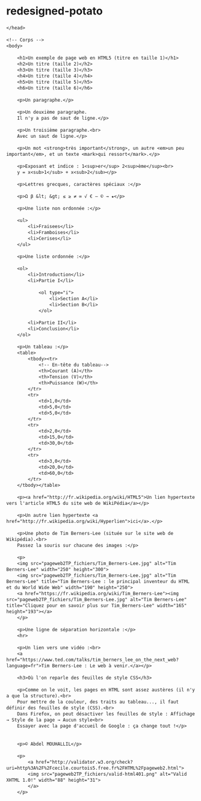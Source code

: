# redesigned-potato
<!DOCTYPE html>
<html><!-- En-tête --><head>
<link href="styleCSS2.css" rel="stylesheet" type="text/css" />
<meta http-equiv="content-type" content="text/html; charset=UTF-8">
		<!-- Encodage -->
		<meta charset="utf-8">
		<!-- Titre de la page -->
		<title>Page en HTML</title>

	</head>

	<!-- Corps -->
	<body>

		<h1>Un exemple de page web en HTML5 (titre en taille 1)</h1>
		<h2>Un titre (taille 2)</h2>
		<h3>Un titre (taille 3)</h3>
		<h4>Un titre (taille 4)</h4>
		<h5>Un titre (taille 5)</h5>
		<h6>Un titre (taille 6)</h6>

		<p>Un paragraphe.</p>

		<p>Un deuxième paragraphe.
		Il n'y a pas de saut de ligne.</p>

		<p>Un troisième paragraphe.<br>
		Avec un saut de ligne.</p>

		<p>Un mot <strong>très important</strong>, un autre <em>un peu important</em>, et un texte <mark>qui ressort</mark>.</p>

		<p>Exposant et indice : 1<sup>er</sup> 2<sup>ème</sup><br>
		y = x<sub>1</sub> + x<sub>2</sub></p>

		<p>Lettres grecques, caractères spéciaux :</p>

		<p>Ω β &lt; &gt; ≤ ≥ ≠ ∞ √ € – © → ★</p>

		<p>Une liste non ordonnée :</p>

		<ul>
			<li>Fraisees</li>
			<li>Framboises</li>
			<li>Cerises</li>
		</ul>
		
		<p>Une liste ordonnée :</p>

		<ol>
			<li>Introduction</li>
			<li>Partie I</li>
				
				<ol type="i">
					<li>Section A</li>
					<li>Section B</li>
				</ol>
				
			<li>Partie II</li>
			<li>Conclusion</li>
		</ol>

		<p>Un tableau :</p>
		<table>
			<tbody><tr>
				<!-- En-tête du tableau-->
				<th>Courant (A)</th>
				<th>Tension (V)</th>
				<th>Puissance (W)</th>
			</tr>
			<tr>
				<td>1,0</td>
				<td>5,0</td>
				<td>5,0</td>
			</tr>
			<tr>
				<td>2,0</td>
				<td>15,0</td>
				<td>30,0</td>
			</tr>
			<tr>
				<td>3,0</td>
				<td>20,0</td>
				<td>60,0</td>
			</tr>
		</tbody></table>

		<p><a href="http://fr.wikipedia.org/wiki/HTML5">Un lien hypertexte vers l'article HTML5 du site web de WikiPédia</a></p>

		<p>Un autre lien hypertexte <a href="http://fr.wikipedia.org/wiki/Hyperlien">ici</a>.</p>

		<p>Une photo de Tim Berners-Lee (située sur le site web de Wikipédia).<br>
		Passez la souris sur chacune des images :</p>

		<p>
		<img src="pageweb2TP_fichiers/Tim_Berners-Lee.jpg" alt="Tim Berners-Lee" width="250" height="300">
		<img src="pageweb2TP_fichiers/Tim_Berners-Lee.jpg" alt="Tim Berners-Lee" title="Tim Berners-Lee : le principal inventeur du HTML et du World Wide Web" width="190" height="250">
		<a href="https://fr.wikipedia.org/wiki/Tim_Berners-Lee"><img src="pageweb2TP_fichiers/Tim_Berners-Lee.jpg" alt="Tim Berners-Lee" title="Cliquez pour en savoir plus sur Tim_Berners-Lee" width="165" height="193"></a>
		</p>

		<p>Une ligne de séparation horizontale :</p>
		<hr>

		<p>Un lien vers une vidéo :<br>
		<a href="https://www.ted.com/talks/tim_berners_lee_on_the_next_web?language=fr">Tim Berners-Lee : Le web à venir.</a></p>

		<h3>Où l'on reparle des feuilles de style CSS</h3>

		<p>Comme on le voit, les pages en HTML sont assez austères (il n'y a que la structure).<br>
		Pour mettre de la couleur, des traits au tableau..., il faut définir des feuilles de style (CSS).<br>
		Dans Firefox, on peut désactiver les feuilles de style : Affichage → Style de la page → Aucun style<br>
		Essayer avec la page d'accueil de Google : ça change tout !</p>


		<p>© Abdel MOUHALLIL</p>

		<p>						
			<a href="http://validator.w3.org/check?uri=http%3A%2F%2Fcecile.courtois5.free.fr%2FHTML%2Fpageweb2.html">
			<img src="pageweb2TP_fichiers/valid-html401.png" alt="Valid XHTML 1.0!" width="88" height="31">
			</a>
		</p>

	


</body></html>
